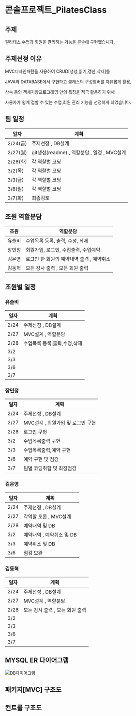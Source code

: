 # 콘솔프로젝트_PilatesClass

## 주제

필라테스 수업과 회원을 관리하는 기능을 콘솔에 구현했습니다.


## 주제선정 이유

MVC디자인패턴을 사용하여 CRUD[생성,읽기,갱신,삭제]를 

JAVA와 DATABASE에서 구현하고 클래스의 구성멤버를 자유롭게 활용, 

상속 등의 객체지향프로그래밍 만의 특징을 적극 활용하기 위해 

사용자가 쉽게 접할 수 있는 수업,회원 관리 기능을 선정하게 되었습니다.


## 팀 일정
| 일자 | 계획 |
|---|---|
| 2/24(금) | 주제선정 , DB설계|
| 2/27(월) | git생성(readme) , 역할분담 , 일정 , MVC설계 |
| 2/28(화) | 각 역할별 코딩 |
| 3/2(목) | 각 역할별 코딩 |
| 3/3(금) | 각 역할별 코딩 |
| 3/6(월) | 각 역할별 코딩 |
| 3/7(화) | 최종검토 |

## 조원 역할분담
| 조원 | 역할분담 |
|---|---|
| 유슬비 | 수업목록 등록, 출력, 수정, 삭제 |
| 장민정 | 회원가입, 로그인, 수업출력, 수업예약 |
| 김은영 | 로그인 한 회원의 예약내역 출력 , 예약취소 |
| 김동혁 | 모든 강사 출력 , 모든 회원 출력 |

## 조원별 일정
### 유슬비
| 일자 | 계획 |
|---|---|
| 2/24 | 주제선정 , DB설계 |
| 2/27 | MVC설계 , 역할분담 |
| 2/28 | 수업목록 등록,출력,수정,삭제 |
| 3/2 |  |
| 3/3 |  |
| 3/6 |  |
| 3/7 |  |

### 장민정
| 일자 | 계획 |
|---|---|
| 2/24 | 주제선정 , DB설계 |
| 2/27 | MVC설계 , 회원가입 및 로그인 구현 |
| 2/28 | 로그인 구현 |
| 3/2 | 수업목록출력 구현 |
| 3/3 | 수업목록출력,예약 구현 |
| 3/6 | 예약 구현 및 점검 |
| 3/7 | 팀별 코딩취합 및 최정점검 |

### 김은영
| 일자 | 계획 |
|---|---|
| 2/24 | 주제선정 , DB설계 |
| 2/27 | 각역할 토론 , MVC설계 |
| 2/28 | 예약내역 및 DB |
| 3/2 | 예약내역 , 예약취소 및 DB |
| 3/3 | 예약취소 및 DB |
| 3/6 | 점검 보완 |

### 김동혁

| 일자 | 계획 |
|---|---|
| 2/24 | 주제선정 , DB설계 |
| 2/27 | MVC설계 , 역할분담 |
| 2/28 | 모든 강사 출력 , 모든 회원 출력 |
| 3/2 |  |
| 3/3 |  |
| 3/6 |  |
| 3/7 |  |

## MYSQL ER 다이어그램
![DB다이어그램](https://user-images.githubusercontent.com/121651792/221512220-a482b88c-24ae-4c3f-a2c8-8a5d524201fb.png)

## 패키지[MVC] 구조도


## 컨트롤 구조도
